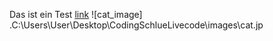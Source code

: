 Das ist ein Test [link](https://www.atlassian.com/git/tutorials/atlassian-git-cheatsheet)
![cat_image] .C:\Users\User\Desktop\CodingSchlueLivecode\images\cat.jp